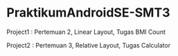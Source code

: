 # PraktikumAndroidSE-SMT3

Project1 : Pertemuan 2, Linear Layout, Tugas BMI Count

Project2 : Pertemuan 3, Relative Layout, Tugas Calculator

